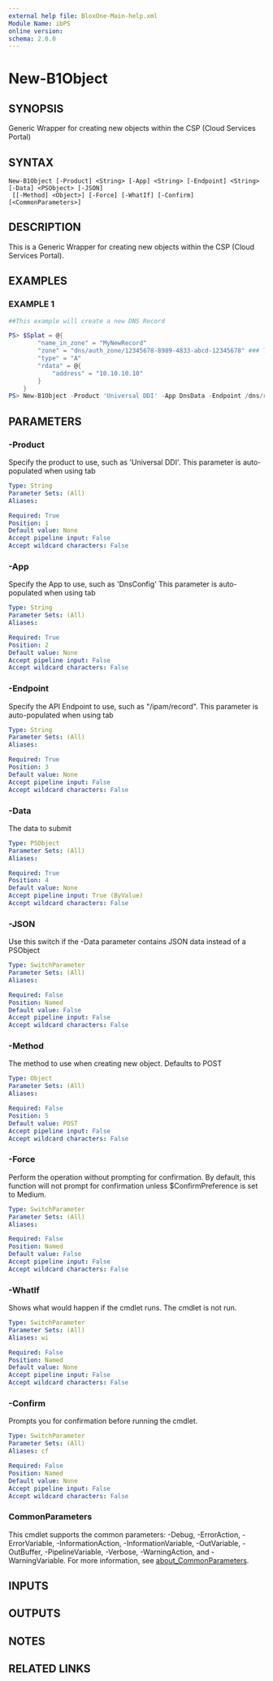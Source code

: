 ```yaml
---
external help file: BloxOne-Main-help.xml
Module Name: ibPS
online version:
schema: 2.0.0
---
```


# New-B1Object

## SYNOPSIS
Generic Wrapper for creating new objects within the CSP (Cloud Services Portal)

## SYNTAX

```
New-B1Object [-Product] <String> [-App] <String> [-Endpoint] <String> [-Data] <PSObject> [-JSON]
 [[-Method] <Object>] [-Force] [-WhatIf] [-Confirm] [<CommonParameters>]
```

## DESCRIPTION
This is a Generic Wrapper for creating new objects within the CSP (Cloud Services Portal).

## EXAMPLES

### EXAMPLE 1
```powershell
##This example will create a new DNS Record

PS> $Splat = @{
        "name_in_zone" = "MyNewRecord"
        "zone" = "dns/auth_zone/12345678-8989-4833-abcd-12345678" ### The DNS Zone ID
        "type" = "A"
        "rdata" = @{
            "address" = "10.10.10.10"
        }
    }
PS> New-B1Object -Product 'Universal DDI' -App DnsData -Endpoint /dns/record -Data $Splat
```

## PARAMETERS

### -Product
Specify the product to use, such as 'Universal DDI'.
This parameter is auto-populated when using tab

```yaml
Type: String
Parameter Sets: (All)
Aliases:

Required: True
Position: 1
Default value: None
Accept pipeline input: False
Accept wildcard characters: False
```

### -App
Specify the App to use, such as 'DnsConfig'
This parameter is auto-populated when using tab

```yaml
Type: String
Parameter Sets: (All)
Aliases:

Required: True
Position: 2
Default value: None
Accept pipeline input: False
Accept wildcard characters: False
```

### -Endpoint
Specify the API Endpoint to use, such as "/ipam/record".
This parameter is auto-populated when using tab

```yaml
Type: String
Parameter Sets: (All)
Aliases:

Required: True
Position: 3
Default value: None
Accept pipeline input: False
Accept wildcard characters: False
```

### -Data
The data to submit

```yaml
Type: PSObject
Parameter Sets: (All)
Aliases:

Required: True
Position: 4
Default value: None
Accept pipeline input: True (ByValue)
Accept wildcard characters: False
```

### -JSON
Use this switch if the -Data parameter contains JSON data instead of a PSObject

```yaml
Type: SwitchParameter
Parameter Sets: (All)
Aliases:

Required: False
Position: Named
Default value: False
Accept pipeline input: False
Accept wildcard characters: False
```

### -Method
The method to use when creating new object.
Defaults to POST

```yaml
Type: Object
Parameter Sets: (All)
Aliases:

Required: False
Position: 5
Default value: POST
Accept pipeline input: False
Accept wildcard characters: False
```

### -Force
Perform the operation without prompting for confirmation.
By default, this function will not prompt for confirmation unless $ConfirmPreference is set to Medium.

```yaml
Type: SwitchParameter
Parameter Sets: (All)
Aliases:

Required: False
Position: Named
Default value: False
Accept pipeline input: False
Accept wildcard characters: False
```

### -WhatIf
Shows what would happen if the cmdlet runs.
The cmdlet is not run.

```yaml
Type: SwitchParameter
Parameter Sets: (All)
Aliases: wi

Required: False
Position: Named
Default value: None
Accept pipeline input: False
Accept wildcard characters: False
```

### -Confirm
Prompts you for confirmation before running the cmdlet.

```yaml
Type: SwitchParameter
Parameter Sets: (All)
Aliases: cf

Required: False
Position: Named
Default value: None
Accept pipeline input: False
Accept wildcard characters: False
```

### CommonParameters
This cmdlet supports the common parameters: -Debug, -ErrorAction, -ErrorVariable, -InformationAction, -InformationVariable, -OutVariable, -OutBuffer, -PipelineVariable, -Verbose, -WarningAction, and -WarningVariable. For more information, see [about_CommonParameters](http://go.microsoft.com/fwlink/?LinkID=113216).

## INPUTS

## OUTPUTS

## NOTES

## RELATED LINKS
